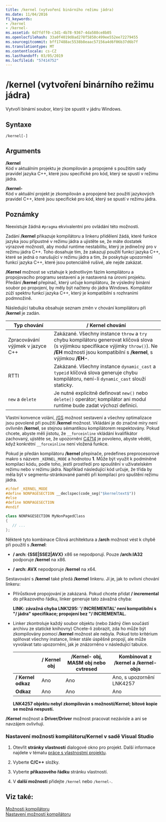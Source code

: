 ```yaml
---
title: /kernel (vytvoření binárního režimu jádra)
ms.date: 11/04/2016
f1_keywords:
- /kernel
- /kernel-
ms.assetid: 6d7fdff0-c3d1-4b78-9367-4da588ce8b05
ms.openlocfilehash: 33a0f4019d8ad278f5850c499ee552ee72279455
ms.sourcegitcommit: bff17488ac5538b8eaac57156a4d6f06b37d6b7f
ms.translationtype: MT
ms.contentlocale: cs-CZ
ms.lasthandoff: 03/05/2019
ms.locfileid: "57414752"
---
```

# <a name="kernel-create-kernel-mode-binary"></a>/kernel (vytvoření binárního režimu jádra)

Vytvoří binární soubor, který lze spustit v jádru Windows.

## <a name="syntax"></a>Syntaxe

```
/kernel[-]
```

## <a name="arguments"></a>Arguments

**/kernel**<br/>
Kód v aktuálním projektu je zkompilován a propojené s použitím sady pravidel jazyka C++, které jsou specifické pro kód, který se spustí v režimu jádra.

**/kernel-**<br/>
Kód v aktuální projekt je zkompilován a propojené bez použití jazykových pravidel C++, které jsou specifické pro kód, který se spustí v režimu jádra.

## <a name="remarks"></a>Poznámky

Neexistuje žádná `#pragma` ekvivalentní pro ovládání této možnosti.

Zadání **/kernel** přikazuje kompilátoru a linkeru přidělení žádá, které funkce jazyka jsou přípustné v režimu jádra a ujistěte se, že máte dostatek výrazové možnosti, aby modul runtime nestabilitu, který je jedinečný pro v režimu jádra C++. Toho dosahuje tím, že zakazují použití funkcí jazyka C++, které se jedná o narušující v režimu jádra a tím, že poskytuje upozornění funkcí jazyka C++, které jsou potenciálně rušivé, ale nejde zakázat.

**/Kernel** možnost se vztahuje k jednotlivým fázím kompilátoru a propojovacího programu sestavení a je nastavená na úrovni projektu. Předání **/kernel** přepínač, který určuje kompilátoru, že výsledný binární soubor po propojení, by měly být načteny do jádra Windows. Kompilátor zúží spektru funkcí jazyka C++, který je kompatibilní s rozhraními podmnožině.

Následující tabulka obsahuje seznam změn v chování kompilátoru při **/kernel** je zadán.

|Typ chování|**/ Kernel** chování|
|-------------------|---------------------------|
|Zpracovávání výjimek v jazyce C++|Zakázané. Všechny instance `throw` a `try` chybu kompilátoru generovat klíčová slova (s výjimkou specifikace výjimky `throw()`). Ne **/EH** možnosti jsou kompatibilní s **/kernel**, s výjimkou **/EH-**.|
|RTTI|Zakázané. Všechny instance `dynamic_cast` a `typeid` klíčová slova generuje chybu kompilátoru, není-li `dynamic_cast` slouží staticky.|
|`new` a `delete`|Je nutné explicitně definovat `new()` nebo `delete()` operátor; kompilátor ani modul runtime bude zadat výchozí definici.|

Vlastní konvence volání, [/GS](../../build/reference/gs-buffer-security-check.md) možnost sestavení a všechny optimalizace jsou povolené při použití **/kernel** možnost. Vkládání je do značné míry není ovlivněn **/kernel**, se stejnou sémantikou kompilátorem respektovány. Pokud chcete, abyste měli jistotu, že `__forceinline` vkládání kvalifikátor zachovaný, ujistěte se, že upozornění [C4714](../../error-messages/compiler-warnings/compiler-warning-level-4-c4714.md) je povoleno, abyste věděli, když konkrétní `__forceinline` není vložená funkce.

Pokud je předán kompilátoru **/kernel** přepínače, predefines preprocesorové makro s názvem `_KERNEL_MODE` a hodnotou **1**. Může být využit k podmíněné kompilaci kódu, podle toho, jestli prostředí pro spouštění v uživatelském režimu nebo v režimu jádra. Například následující kód určuje, že třída by měla být v segmentu-stránkované paměti při kompilaci pro spuštění režimu jádra.

```cpp
#ifdef _KERNEL_MODE
#define NONPAGESECTION __declspec(code_seg("$kerneltext$"))
#else
#define NONPAGESECTION
#endif

class NONPAGESECTION MyNonPagedClass
{
   // ...
};
```

Některé tyto kombinace Cílová architektura a **/arch** možnost vést k chybě při použití s **/kernel**:

- **/ arch: {SSE&#124;SSE2&#124;AVX}** x86 se nepodporují. Pouze **/arch:IA32** podporuje **/kernel** na x86.

- **/ arch: AVX** nepodporuje **/kernel** na x64.

Sestavování s **/kernel** také předá **/kernel** linkeru. Jí je, jak to ovlivní chování linkeru:

- Přírůstkové propojování je zakázaná. Pokud chcete přidat **/ incremental** do příkazového řádku, linker generuje tato závažná chyba:

   **LINK: závažná chyba LNK1295: '/ INCREMENTAL' není kompatibilní s "/ jádra" specifikace; propojení bez "/ INCREMENTAL.**

- Linker zkontroluje každý soubor objektu (nebo žádný člen součástí archivu ze statické knihovny) Chcete-li zobrazit, zda ho může být zkompilovány pomocí **/kernel** možnost ale nebyla. Pokud toto kritérium splňovat všechny instance, linker stále úspěšně propojí, ale může vyvolávat tato upozornění, jak je znázorněno v následující tabulce.

   ||**/ Kernel** obj|**/Kernel-** obj, MASM obj nebo cvtresed|Kombinovat z **/kernel** a **/kernel-** objs|
   |-|----------------------|-----------------------------------------------|-------------------------------------------------|
   |**/ Kernel odkaz**|Ano|Ano|Ano, s upozornění LNK4257|
   |**Odkaz**|Ano|Ano|Ano|

   **LNK4257 objektu nebyl zkompilován s možností/Kernel; bitové kopie se možná nespustí.**

**/Kernel** možnost a **Driver/Driver** možnost pracovat nezávisle a ani se navzájem ovlivňují.

### <a name="to-set-the-kernel-compiler-option-in-visual-studio"></a>Nastavení možnosti kompilátoru/Kernel v sadě Visual Studio

1. Otevřít **stránky vlastností** dialogové okno pro projekt. Další informace najdete v tématu [práce s vlastnostmi projektu](../../ide/working-with-project-properties.md).

1. Vyberte **C/C++** složky.

1. Vyberte **příkazového řádku** stránku vlastností.

1. V **další možnosti** přidejte `/kernel` nebo `/kernel-`.

## <a name="see-also"></a>Viz také:

[Možnosti kompilátoru](../../build/reference/compiler-options.md)<br/>
[Nastavení možností kompilátoru](../../build/reference/setting-compiler-options.md)
